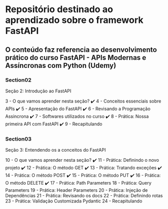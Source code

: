 # Repositório destinado ao aprendizado sobre o framework FastAPI

## O conteúdo faz referencia ao desenvolvimento prático do curso FastAPI - APIs Modernas e Assíncronas com Python (Udemy)

### Section02

Seção 2: Introdução ao FastAPI

3 - O que vamos aprender nesta seção? :heavy_check_mark:
4 - Conceitos essenciais sobre APIs :heavy_check_mark:
5 - Apresentação do FastAPI :heavy_check_mark:
6 - Revisando a Programação Assincrona :heavy_check_mark:
7 - Softwares utilizados no curso :heavy_check_mark:
8 - Prática: Nossa primeira API com FastAPI :heavy_check_mark:
9 - Recapitulando

### Section03

Seção 3: Entendendo os a conceitos do FastAPI

10 - O que vamos aprender nesta seção? :heavy_check_mark:
11 - Prática: Definindo o novo projeto :heavy_check_mark:
12 - Prática: O método GET :heavy_check_mark:
13 - Prática: Tratando exceções :heavy_check_mark:
14 - Prática: O método POST :heavy_check_mark:
15 - Prática: O método PUT :heavy_check_mark:
16 - Prática: O método DELETE :heavy_check_mark:
17 - Prática: Path Parameters
18 - Prática: Query Parameters
19 - Prática: Header Parameters
20 - Prática: Injeção de Dependências
21 - Prática: Revisando os docs
22 - Prática: Definindo rotas
23 - Prática: Validação Customizada Pydantic
24 - Recapitulando

